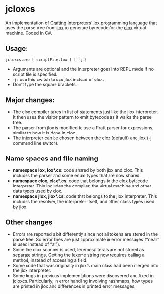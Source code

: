 # jcloxcs


An implementation of [Crafting Interpreters](https://craftinginterpreters.com/)’ [lox](https://github.com/munificent/craftinginterpreters) programming language that uses the parse tree from [jlox](https://github.com/drewbanas/jloxcs) to generate bytecode for the [clox](https://github.com/drewbanas/cloxcs) virtual machine. Coded in C#.

## Usage:
`jcloxcs.exe [ scriptFile.lox ] [ -j ]`
* Arguments are optional and the interpreter goes into REPL mode if no script file is specified.
* -j : use this switch to use jlox instead of clox.
* Don’t type the square brackets.

## Major changes:
* The clox compiler takes in list of statements just like the jlox interpreter. It then uses the visitor pattern to emit bytecode as it walks the parse tree.
* The parser from jlox is modified to use a Pratt parser for expressions, similar to how it is done in clox.
* The interpreter can be chosen between the clox (default) and jlox (-j command line switch).

## Name spaces and file naming
* __namespace lox, lox*.cs__: code shared by both jlox and clox. This includes the parser and some enum types that are now shared.
* __namespace clox, clox*.cs__: code that belongs to the clox bytecode interpreter. This includes the compiler, the virtual machine and other data types used by clox.
* __namespace jlox, jlox*.cs__: code that belongs to the jlox interpreter. This includes the resolver, the interpreter itself, and other class types used by jlox.

## Other changes
* Errors are reported a bit differently since not all tokens are stored in the parse tree. So error lines are just approximate in error messages (“near” is used instead of “at”).
* Since the clox scanner is used, lexemes/literals are not stored as separate strings. Getting the lexeme string now requires calling a method, instead of accessing a field.
* Some code that was originally in jlox’s main class had been merged into the jlox interpreter.
* Some bugs in previous implementations were discovered and fixed in jcloxcs. Particularly, in error handling involving hashmaps, how types are printed in jlox and differences in printed error messages.
